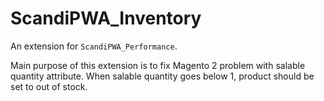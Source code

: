 # ScandiPWA_Inventory

An extension for `ScandiPWA_Performance`.

Main purpose of this extension is to fix Magento 2 problem with salable quantity attribute.
When salable quantity goes below 1, product should be set to out of stock.
